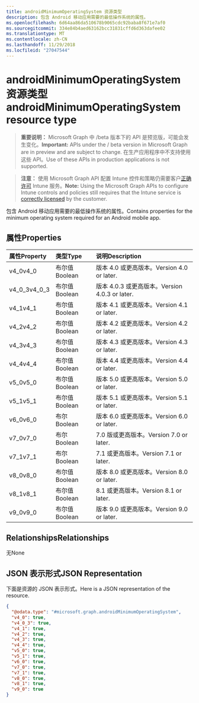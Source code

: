 ```yaml
---
title: androidMinimumOperatingSystem 资源类型
description: 包含 Android 移动应用需要的最低操作系统的属性。
ms.openlocfilehash: 6d64aa86da510678b9065cdc92baba8f671e7af0
ms.sourcegitcommit: 334e84b4aed63162bcc31831cffd6d363dafee02
ms.translationtype: MT
ms.contentlocale: zh-CN
ms.lasthandoff: 11/29/2018
ms.locfileid: "27047544"
---
```

# <a name="androidminimumoperatingsystem-resource-type"></a><span data-ttu-id="6a14e-103">androidMinimumOperatingSystem 资源类型</span><span class="sxs-lookup"><span data-stu-id="6a14e-103">androidMinimumOperatingSystem resource type</span></span>

> <span data-ttu-id="6a14e-104">**重要说明：** Microsoft Graph 中 /beta 版本下的 API 是预览版，可能会发生变化。</span><span class="sxs-lookup"><span data-stu-id="6a14e-104">**Important:** APIs under the / beta version in Microsoft Graph are in preview and are subject to change.</span></span> <span data-ttu-id="6a14e-105">在生产应用程序中不支持使用这些 API。</span><span class="sxs-lookup"><span data-stu-id="6a14e-105">Use of these APIs in production applications is not supported.</span></span>

> <span data-ttu-id="6a14e-106">**注意：** 使用 Microsoft Graph API 配置 Intune 控件和策略仍需要客户[正确许可](https://go.microsoft.com/fwlink/?linkid=839381) Intune 服务。</span><span class="sxs-lookup"><span data-stu-id="6a14e-106">**Note:** Using the Microsoft Graph APIs to configure Intune controls and policies still requires that the Intune service is [correctly licensed](https://go.microsoft.com/fwlink/?linkid=839381) by the customer.</span></span>

<span data-ttu-id="6a14e-107">包含 Android 移动应用需要的最低操作系统的属性。</span><span class="sxs-lookup"><span data-stu-id="6a14e-107">Contains properties for the minimum operating system required for an Android mobile app.</span></span>
## <a name="properties"></a><span data-ttu-id="6a14e-108">属性</span><span class="sxs-lookup"><span data-stu-id="6a14e-108">Properties</span></span>
|<span data-ttu-id="6a14e-109">属性</span><span class="sxs-lookup"><span data-stu-id="6a14e-109">Property</span></span>|<span data-ttu-id="6a14e-110">类型</span><span class="sxs-lookup"><span data-stu-id="6a14e-110">Type</span></span>|<span data-ttu-id="6a14e-111">说明</span><span class="sxs-lookup"><span data-stu-id="6a14e-111">Description</span></span>|
|:---|:---|:---|
|<span data-ttu-id="6a14e-112">v4_0</span><span class="sxs-lookup"><span data-stu-id="6a14e-112">v4_0</span></span>|<span data-ttu-id="6a14e-113">布尔值</span><span class="sxs-lookup"><span data-stu-id="6a14e-113">Boolean</span></span>|<span data-ttu-id="6a14e-114">版本 4.0 或更高版本。</span><span class="sxs-lookup"><span data-stu-id="6a14e-114">Version 4.0 or later.</span></span>|
|<span data-ttu-id="6a14e-115">v4_0_3</span><span class="sxs-lookup"><span data-stu-id="6a14e-115">v4_0_3</span></span>|<span data-ttu-id="6a14e-116">布尔值</span><span class="sxs-lookup"><span data-stu-id="6a14e-116">Boolean</span></span>|<span data-ttu-id="6a14e-117">版本 4.0.3 或更高版本。</span><span class="sxs-lookup"><span data-stu-id="6a14e-117">Version 4.0.3 or later.</span></span>|
|<span data-ttu-id="6a14e-118">v4_1</span><span class="sxs-lookup"><span data-stu-id="6a14e-118">v4_1</span></span>|<span data-ttu-id="6a14e-119">布尔值</span><span class="sxs-lookup"><span data-stu-id="6a14e-119">Boolean</span></span>|<span data-ttu-id="6a14e-120">版本 4.1 或更高版本。</span><span class="sxs-lookup"><span data-stu-id="6a14e-120">Version 4.1 or later.</span></span>|
|<span data-ttu-id="6a14e-121">v4_2</span><span class="sxs-lookup"><span data-stu-id="6a14e-121">v4_2</span></span>|<span data-ttu-id="6a14e-122">布尔值</span><span class="sxs-lookup"><span data-stu-id="6a14e-122">Boolean</span></span>|<span data-ttu-id="6a14e-123">版本 4.2 或更高版本。</span><span class="sxs-lookup"><span data-stu-id="6a14e-123">Version 4.2 or later.</span></span>|
|<span data-ttu-id="6a14e-124">v4_3</span><span class="sxs-lookup"><span data-stu-id="6a14e-124">v4_3</span></span>|<span data-ttu-id="6a14e-125">布尔值</span><span class="sxs-lookup"><span data-stu-id="6a14e-125">Boolean</span></span>|<span data-ttu-id="6a14e-126">版本 4.3 或更高版本。</span><span class="sxs-lookup"><span data-stu-id="6a14e-126">Version 4.3 or later.</span></span>|
|<span data-ttu-id="6a14e-127">v4_4</span><span class="sxs-lookup"><span data-stu-id="6a14e-127">v4_4</span></span>|<span data-ttu-id="6a14e-128">布尔值</span><span class="sxs-lookup"><span data-stu-id="6a14e-128">Boolean</span></span>|<span data-ttu-id="6a14e-129">版本 4.4 或更高版本。</span><span class="sxs-lookup"><span data-stu-id="6a14e-129">Version 4.4 or later.</span></span>|
|<span data-ttu-id="6a14e-130">v5_0</span><span class="sxs-lookup"><span data-stu-id="6a14e-130">v5_0</span></span>|<span data-ttu-id="6a14e-131">布尔值</span><span class="sxs-lookup"><span data-stu-id="6a14e-131">Boolean</span></span>|<span data-ttu-id="6a14e-132">版本 5.0 或更高版本。</span><span class="sxs-lookup"><span data-stu-id="6a14e-132">Version 5.0 or later.</span></span>|
|<span data-ttu-id="6a14e-133">v5_1</span><span class="sxs-lookup"><span data-stu-id="6a14e-133">v5_1</span></span>|<span data-ttu-id="6a14e-134">布尔值</span><span class="sxs-lookup"><span data-stu-id="6a14e-134">Boolean</span></span>|<span data-ttu-id="6a14e-135">版本 5.1 或更高版本。</span><span class="sxs-lookup"><span data-stu-id="6a14e-135">Version 5.1 or later.</span></span>|
|<span data-ttu-id="6a14e-136">v6_0</span><span class="sxs-lookup"><span data-stu-id="6a14e-136">v6_0</span></span>|<span data-ttu-id="6a14e-137">布尔</span><span class="sxs-lookup"><span data-stu-id="6a14e-137">Boolean</span></span>|<span data-ttu-id="6a14e-138">版本 6.0 或更高版本。</span><span class="sxs-lookup"><span data-stu-id="6a14e-138">Version 6.0 or later.</span></span>|
|<span data-ttu-id="6a14e-139">v7_0</span><span class="sxs-lookup"><span data-stu-id="6a14e-139">v7_0</span></span>|<span data-ttu-id="6a14e-140">布尔</span><span class="sxs-lookup"><span data-stu-id="6a14e-140">Boolean</span></span>|<span data-ttu-id="6a14e-141">7.0 版或更高版本。</span><span class="sxs-lookup"><span data-stu-id="6a14e-141">Version 7.0 or later.</span></span>|
|<span data-ttu-id="6a14e-142">v7_1</span><span class="sxs-lookup"><span data-stu-id="6a14e-142">v7_1</span></span>|<span data-ttu-id="6a14e-143">布尔</span><span class="sxs-lookup"><span data-stu-id="6a14e-143">Boolean</span></span>|<span data-ttu-id="6a14e-144">7.1 或更高版本。</span><span class="sxs-lookup"><span data-stu-id="6a14e-144">Version 7.1 or later.</span></span>|
|<span data-ttu-id="6a14e-145">v8_0</span><span class="sxs-lookup"><span data-stu-id="6a14e-145">v8_0</span></span>|<span data-ttu-id="6a14e-146">布尔值</span><span class="sxs-lookup"><span data-stu-id="6a14e-146">Boolean</span></span>|<span data-ttu-id="6a14e-147">版本 8.0 或更高版本。</span><span class="sxs-lookup"><span data-stu-id="6a14e-147">Version 8.0 or later.</span></span>|
|<span data-ttu-id="6a14e-148">v8_1</span><span class="sxs-lookup"><span data-stu-id="6a14e-148">v8_1</span></span>|<span data-ttu-id="6a14e-149">布尔值</span><span class="sxs-lookup"><span data-stu-id="6a14e-149">Boolean</span></span>|<span data-ttu-id="6a14e-150">8.1 或更高版本。</span><span class="sxs-lookup"><span data-stu-id="6a14e-150">Version 8.1 or later.</span></span>|
|<span data-ttu-id="6a14e-151">v9_0</span><span class="sxs-lookup"><span data-stu-id="6a14e-151">v9_0</span></span>|<span data-ttu-id="6a14e-152">布尔值</span><span class="sxs-lookup"><span data-stu-id="6a14e-152">Boolean</span></span>|<span data-ttu-id="6a14e-153">版本 9.0 或更高版本。</span><span class="sxs-lookup"><span data-stu-id="6a14e-153">Version 9.0 or later.</span></span>|

## <a name="relationships"></a><span data-ttu-id="6a14e-154">Relationships</span><span class="sxs-lookup"><span data-stu-id="6a14e-154">Relationships</span></span>
<span data-ttu-id="6a14e-155">无</span><span class="sxs-lookup"><span data-stu-id="6a14e-155">None</span></span>
## <a name="json-representation"></a><span data-ttu-id="6a14e-156">JSON 表示形式</span><span class="sxs-lookup"><span data-stu-id="6a14e-156">JSON Representation</span></span>
<span data-ttu-id="6a14e-157">下面是资源的 JSON 表示形式。</span><span class="sxs-lookup"><span data-stu-id="6a14e-157">Here is a JSON representation of the resource.</span></span>
<!-- {
  "blockType": "resource",
  "@odata.type": "microsoft.graph.androidMinimumOperatingSystem"
}
-->
``` json
{
  "@odata.type": "#microsoft.graph.androidMinimumOperatingSystem",
  "v4_0": true,
  "v4_0_3": true,
  "v4_1": true,
  "v4_2": true,
  "v4_3": true,
  "v4_4": true,
  "v5_0": true,
  "v5_1": true,
  "v6_0": true,
  "v7_0": true,
  "v7_1": true,
  "v8_0": true,
  "v8_1": true,
  "v9_0": true
}
```





